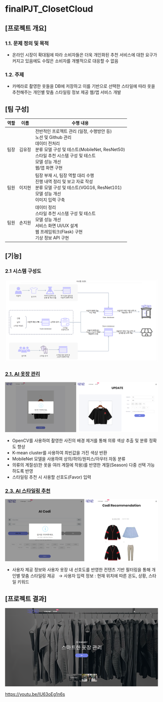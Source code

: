 # finalPJT_ClosetCloud

## [프로젝트 개요]

### 1.1. 문제 정의 및 목적

- 온라인 시장이 확대됨에 따라 소비자들은 더욱 개인화된 추천 서비스에 대한 요구가 커지고 있음에도 수많은 소비자를 개별적으로 대응할 수 없음

### 1.2. 주제

- 카메라로 촬영한 옷들을 DB에 저장하고 이를 기반으로 선택한 스타일에 따라 옷을 추천해주는 개인별 맞춤 스타일링 정보 제공 웹/앱 서비스 개발

## [팀 구성]

| 역할 | 이름   | 수행 내용                                                    |
| ---- | ------ | ------------------------------------------------------------ |
| 팀장 | 김유정 | 전반적인 프로젝트 관리 (일정, 수행방안 등)<br/>노션 및 Github 관리<br/>데이터 전처리<br/>분류 모델 구성 및 테스트(MobileNet, ResNet50)<br/>스타일 추천 시스템 구성 및 테스트<br/>모델 성능 개선<br/>웹/앱 화면 구현 |
| 팀원 | 이지현 | 팀장 부재 시, 팀장 역할 대리 수행<br/>진행 내역 정리 및  보고 자료 작성<br/>분류 모델 구성 및 테스트(VGG16, ResNet101)<br/>모델 성능 개선<br/>이미지 입력 구축 |
| 팀원 | 손지원 | 데이터 정리<br/>스타일 추천 시스템  구성 및 테스트<br/>모델 성능 개선<br/>서비스 화면 UI/UX 설계<br/>웹 프레임워크(Flask) 구현<br />기상 정보 API 구현 |

## [기능]
### 2.1 시스템 구성도
![시스템구성도.png](_document/시스템구성도.png)

### [2.1. AI 옷장 관리](https://github.com/sara4kyj/finalPJT_ClosetCloud/blob/80a87b26f639850c02b86a679666450c000488cf/04_flask/cloth_image_preprocessing.py)
![의류 분류.png](_document/의류분류.png)
- OpenCV를 사용하여 촬영한 사진의 배경 제거를 통해 의류 색상 추출 및 분류 정확도 향상 
- K-mean cluster를 사용하여 최빈값을 가진 색상 반환 
- MobileNet 모델을 사용하여 상의/하의/원피스/아우터 자동 분류 
- 의류의 계절성(한 옷을 여러 계절에 착용)를 반영한 계절(Season) 다중 선택 가능하도록 반영 
- 스타일링 추천 시 사용할 선호도(Favor) 입력

### [2.3. AI 스타일링 추천](https://github.com/sara4kyj/finalPJT_ClosetCloud/blob/80a87b26f639850c02b86a679666450c000488cf/04_flask/recommend.py)
![스타일링추천부.png](_document/스타일링추천부.png)
- 사용자 제공 정보와 사용자 옷장 내 선호도를 반영한 컨텐츠 기반 필터링을 통해 개인별 맞춤 스타일링 제공
  → 사용자 입력 정보 : 현재 위치에 따른 온도, 상황, 스타일 키워드

## [프로젝트 결과]

![image-20220624013948289](_document/image-20220624013948289.png)

https://youtu.be/IU63oEg1n6s